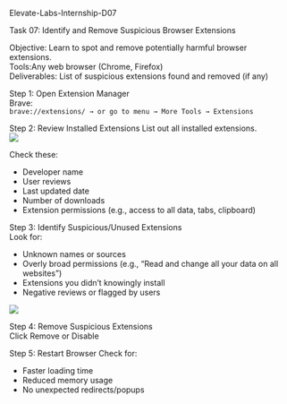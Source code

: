 Elevate-Labs-Internship-D07  

Task 07: Identify and Remove Suspicious Browser Extensions  

Objective: Learn to spot and remove potentially harmful browser extensions.  
Tools:Any web browser (Chrome, Firefox)  
Deliverables: List of suspicious extensions found and removed (if any)  

Step 1: Open Extension Manager  
Brave:  
```brave://extensions/ → or go to menu → More Tools → Extensions```  

Step 2: Review Installed Extensions
List out all installed extensions.  
<img src="images/1.png">

Check these:
- Developer name
- User reviews
- Last updated date
- Number of downloads
- Extension permissions (e.g., access to all data, tabs, clipboard)

Step 3: Identify Suspicious/Unused Extensions  
Look for:
- Unknown names or sources
- Overly broad permissions (e.g., “Read and change all your data on all websites”)
- Extensions you didn’t knowingly install
- Negative reviews or flagged by users  
<img src="images/2.png">

Step 4: Remove Suspicious Extensions  
Click Remove or Disable  

Step 5: Restart Browser
Check for:
- Faster loading time
- Reduced memory usage
- No unexpected redirects/popups
